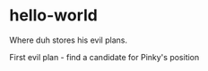 # hello-world
Where duh stores his evil plans.

First evil plan - find a candidate for Pinky's position
